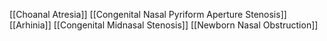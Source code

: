 [[Choanal Atresia]]
[[Congenital Nasal Pyriform Aperture Stenosis]]
[[Arhinia]]
[[Congenital Midnasal Stenosis]]
[[Newborn Nasal Obstruction]]
